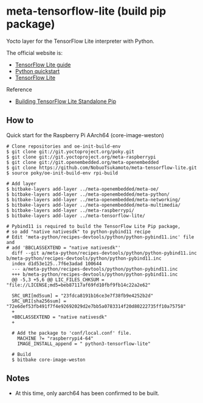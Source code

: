 # meta-tensorflow-lite (build pip package)

Yocto layer for the TensorFlow Lite interpreter with Python.  

The official website is:
- [TensorFlow Lite guide](https://www.tensorflow.org/lite/guide)
- [Python quickstart](https://www.tensorflow.org/lite/guide/python)
- [TensorFlow Lite](https://github.com/tensorflow/tensorflow/tree/master/tensorflow/lite)

Reference
- [Building TensorFlow Lite Standalone Pip](https://github.com/tensorflow/tensorflow/tree/master/tensorflow/lite/tools/pip_package)

## How to

Quick start for the Raspberry Pi AArch64 (core-image-weston)
```
# Clone repositories and oe-init-build-env
$ git clone git://git.yoctoproject.org/poky.git
$ git clone git://git.yoctoproject.org/meta-raspberrypi
$ git clone git://git.openembedded.org/meta-openembedded
$ git clone https://github.com/NobuoTsukamoto/meta-tensorflow-lite.git
$ source poky/oe-init-build-env rpi-build

# Add layer
$ bitbake-layers add-layer ../meta-openembedded/meta-oe/
$ bitbake-layers add-layer ../meta-openembedded/meta-python/
$ bitbake-layers add-layer ../meta-openembedded/meta-networking/
$ bitbake-layers add-layer ../meta-openembedded/meta-multimedia/
$ bitbake-layers add-layer ../meta-raspberrypi/
$ bitbake-layers add-layer ../meta-tensorflow-lite/

# Pybind11 is required to build the TensorFlow Lite Pip package, 
# so add "native nativesdk" to python-pybind11 recipe
# Edit 'meta-python/recipes-devtools/python/python-pybind11.inc' file and
# add 'BBCLASSEXTEND = "native nativesdk"'
  diff --git a/meta-python/recipes-devtools/python/python-pybind11.inc b/meta-python/recipes-devtools/python/python-pybind11.inc
  index d1d53e125..7f6e3adad 100644
  --- a/meta-python/recipes-devtools/python/python-pybind11.inc
  +++ b/meta-python/recipes-devtools/python/python-pybind11.inc
  @@ -5,3 +5,6 @@ LIC_FILES_CHKSUM = "file://LICENSE;md5=beb87117af69fd10fbf9fb14c22a2e62"
 
  SRC_URI[md5sum] = "23fdca8191b16ce3e7f38fb9e4252b2d"
  SRC_URI[sha256sum] = "72e6def53fb491f7f4e92692029d2e7bb5a0783314f20d80222735ff10a75758"
  +
  +BBCLASSEXTEND = "native nativesdk"
  +

  # Add the package to 'conf/local.conf' file. 
    MACHINE ?= "raspberrypi4-64"
    IMAGE_INSTALL_append = " python3-tensorflow-lite"

  # Build
  $ bitbake core-image-weston
```

## Notes
- At this time, only aarch64 has been confirmed to be built.

